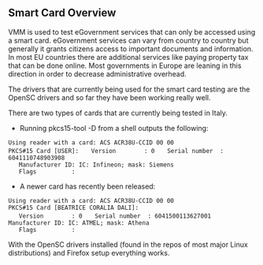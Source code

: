 ## Smart Card Overview

VMM is used to test eGovernment services that can only be accessed
using a smart card. eGovernment services can vary from country to
country but generally it grants citizens access to important documents
and information. In most EU countries there are additional services
like paying property tax that can be done online. Most governments in
Europe are leaning in this direction in order to decrease
administrative overhead.

The drivers that are currently being used for the smart card testing
are the OpenSC drivers and so far they have been working really well.

There are two types of cards that are currently being tested in Italy. 

* Running pkcs15-tool -D from a shell outputs the following:

`Using reader with a card: ACS ACR38U-CCID 00 00`  
`PKCS#15 Card [USER]:`
`	Version        : 0`
`	Serial number  : 6041110748903908`  
`	Manufacturer ID: IC: Infineon; mask: Siemens`  
`	Flags          :`   
  

* A newer card has recently been released:
  
`Using reader with a card: ACS ACR38U-CCID 00 00`  
`PKCS#15 Card [BEATRICE CORALIA DALI]:`  
`	Version        : 0`
`	Serial number  : 6041500113627001`
`	Manufacturer ID: IC: ATMEL; mask: Athena`  
`	Flags          :`   
  

With the OpenSC drivers installed (found in the repos of most major Linux distributions) and Firefox setup everything works.
